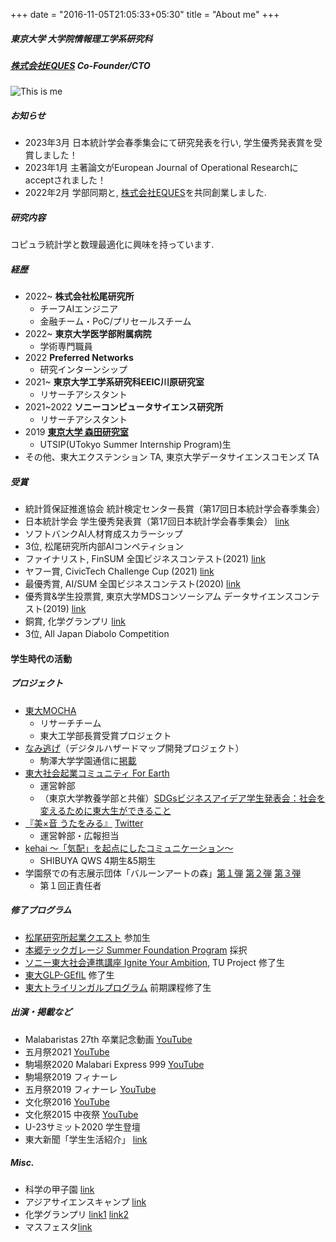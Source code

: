 +++
date = "2016-11-05T21:05:33+05:30"
title = "About me"
+++

##### 東京大学 大学院情報理工学系研究科
##### [株式会社EQUES](https://www.eques.co.jp) Co-Founder/CTO  

![This is me][1]


##### お知らせ
* 2023年3月 日本統計学会春季集会にて研究発表を行い, 学生優秀発表賞を受賞しました！
* 2023年1月 主著論文がEuropean Journal of Operational Researchにacceptされました！
* 2022年2月 学部同期と, [株式会社EQUES](https://www.eques.co.jp)を共同創業しました.

##### 研究内容
コピュラ統計学と数理最適化に興味を持っています.   


##### 経歴
* 2022~ **株式会社松尾研究所**
    - チーフAIエンジニア
    - 金融チーム・PoC/プリセールスチーム
* 2022~ **東京大学医学部附属病院** 
    - 学術専門職員
* 2022 **Preferred Networks**
    - 研究インターンシップ
* 2021~ **東京大学工学系研究科EEIC川原研究室** 
    - リサーチアシスタント
* 2021~2022 **ソニーコンピュータサイエンス研究所** 
    - リサーチアシスタント
* 2019 [**東京大学 森田研究室**](http://www.hsd.k.u-tokyo.ac.jp/contents/member.html) 
    - UTSIP(UTokyo Summer Internship Program)生
* その他、東大エクステンション TA, 東京大学データサイエンスコモンズ TA

##### 受賞
* 統計質保証推進協会 統計検定センター長賞（第17回日本統計学会春季集会）
* 日本統計学会 学生優秀発表賞（第17回日本統計学会春季集会） [link](https://www.jss.gr.jp/wp-content/uploads/17th-shunki-houkoku.pdf)
* ソフトバンクAI人材育成スカラーシップ
* 3位, 松尾研究所内部AIコンペティション
* ファイナリスト, FinSUM 全国ビジネスコンテスト(2021) [link]()
* ヤフー賞, CivicTech Challenge Cup (2021) [link](https://ccc2021.code4japan.org)
* 最優秀賞, AI/SUM 全国ビジネスコンテスト(2020) [link]()
* 優秀賞&学生投票賞, 東京大学MDSコンソーシアム データサイエンスコンテスト(2019) [link]()
* 銅賞, 化学グランプリ [link](http://gp.csj.jp/media/common/gp2016results.pdf)
* 3位, All Japan Diabolo Competition


#### 学生時代の活動
##### プロジェクト
* [東大MOCHA](https://mocha.t.u-tokyo.ac.jp) 
    - リサーチチーム
    - 東大工学部長賞受賞プロジェクト
* [なみ逃げ](https://www.komazawa-u.ac.jp/news/extracurricular/2021/1215-10942.html)（デジタルハザードマップ開発プロジェクト）
    - 駒澤大学学園通信に[掲載](https://www.komazawa-u.ac.jp/topics/files/gakuen_tsushin352.pdf)
* [東大社会起業コミュニティ For Earth](https://forearthut.com)
    -  運営幹部
    - （東京大学教養学部と共催）[SDGsビジネスアイデア学生発表会：社会を変えるために東大生ができること](http://presentation.sdgs.c.u-tokyo.ac.jp/poster2022.html)
* [『美×音 うたをみる』](https://utawomiru.net) [Twitter](https://twitter.com/bion_exibi_conc)
    - 運営幹部・広報担当
* [kehai 〜「気配」を起点にしたコミュニケーション〜](https://shibuya-qws.com/project/kehai)
    - SHIBUYA QWS 4期生&5期生 
* 学園祭での有志展示団体「バルーンアートの森」[第１弾](https://gogatsusai.jp/95/visitor/campus/kikaku/398) [第２弾](https://www.komabasai.net/73/visitor/project/427) [第３弾](https://gogatsusai.jp/96/visitor/kikaku/560/)
    - 第１回正責任者

##### 修了プログラム
* [松尾研究所起業クエスト](https://weblab.t.u-tokyo.ac.jp/kigyoquest/) 参加生
* [本郷テックガレージ Summer Foundation Program]() 採択
* [ソニー東大社会連携講座 Ignite Your Ambition](https://ignite-your-ambition.com), TU Project 修了生
* [東大GLP-GEfIL](https://www.glp.u-tokyo.ac.jp) 修了生
* [東大トライリンガルプログラム](http://www.cgcs.c.u-tokyo.ac.jp/tlp/) 前期課程修了生



##### 出演・掲載など
* Malabaristas 27th 卒業記念動画 [YouTube](https://www.youtube.com/watch?v=dTdfhJqUMZ4)
* 五月祭2021 [YouTube](https://www.youtube.com/watch?v=u07cxDtxN-o)
* 駒場祭2020 Malabari Express 999 [YouTube](https://www.youtube.com/watch?v=d9ymiS7msO0)
* 駒場祭2019 フィナーレ
* 五月祭2019 フィナーレ [YouTube](https://www.youtube.com/watch?v=wtmxxMY3ju8)
* 文化祭2016 [YouTube](https://www.youtube.com/watch?v=moXHALZKg6w)
* 文化祭2015 中夜祭 [YouTube](https://www.youtube.com/watch?v=BbQ4kZXcXEQ)
* U-23サミット2020 学生登壇
* 東大新聞「学生生活紹介」 [link](https://www.todaishimbun.org/koukigakuseiseikatsu20210619/)

##### Misc.
* 科学の甲子園 [link](https://www.gakko.otsuka.tsukuba.ac.jp/wp/wp-content/uploads/2017/02/ff28f9fc78e86512869a2242bff5376c.pdf)
* アジアサイエンスキャンプ [link](https://www.jst.go.jp/cpse/risushien/asc/pdf/report_asc2017.pdf)
* 化学グランプリ [link1](http://gp.csj.jp/results/gp2016.html) [link2](https://www.gakko.otsuka.tsukuba.ac.jp/wp/wp-content/uploads/2015/04/2c39a0e414cf58ff3186e3c67899feb7.pdf)
* マスフェスタ[link](https://otemae-hs.ed.jp/ssh/dat/2015mathfesta_report.pdf)


[1]: /img/me.png




